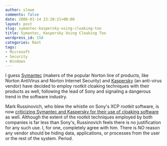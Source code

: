 ```yaml
---
author: slowe
comments: false
date: 2006-01-14 23:20:21+00:00
layout: post
slug: symantec-kaspersky-using-cloaking-too
title: Symantec, Kaspersky Using Cloaking Too
wordpress_id: 158
categories: Rant
tags:
- Microsoft
- Security
- Windows
---
```


I guess [Symantec](http://www.symantec.com/) (makers of the popular Norton line of products, like Norton AntiVirus and Norton Internet Security) and [Kaspersky](http://www.kaspersky.com/) (an anti-virus vendor) have decided to employ rootkit cloaking techniques with their products as well, following the lead of Sony and signaling a dangerous trend in the software industry.

Mark Russinovich, who blew the whistle on Sony's XCP rootkit software, is now [criticizing Symantec and Kaspersky for their use of cloaking software](http://feeds.computerworld.com/Computerworld/Security/News?m=230) as well. Although the extent of the rootkit techniques employed by both companies is far less than Sony's, Russinovich feels there is no justification for any such use. I, for one, completely agree with him. There is _NO_ reason any vendor should be hiding data, applications, or processes from the user or the rest of the system. Period.

